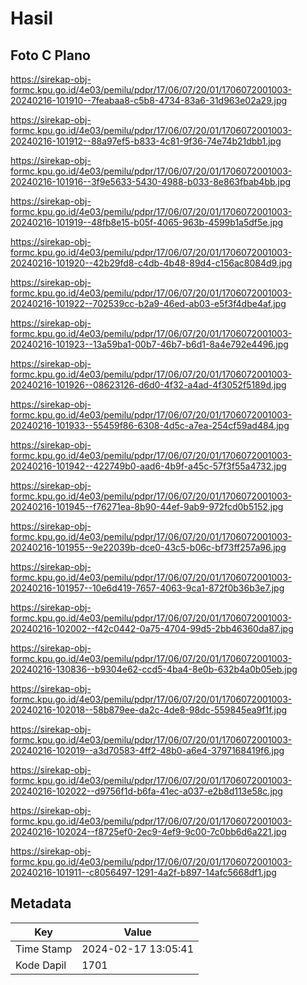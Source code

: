 # Hasil

## Foto C Plano

https://sirekap-obj-formc.kpu.go.id/4e03/pemilu/pdpr/17/06/07/20/01/1706072001003-20240216-101910--7feabaa8-c5b8-4734-83a6-31d963e02a29.jpg

https://sirekap-obj-formc.kpu.go.id/4e03/pemilu/pdpr/17/06/07/20/01/1706072001003-20240216-101912--88a97ef5-b833-4c81-9f36-74e74b21dbb1.jpg

https://sirekap-obj-formc.kpu.go.id/4e03/pemilu/pdpr/17/06/07/20/01/1706072001003-20240216-101916--3f9e5633-5430-4988-b033-8e863fbab4bb.jpg

https://sirekap-obj-formc.kpu.go.id/4e03/pemilu/pdpr/17/06/07/20/01/1706072001003-20240216-101919--48fb8e15-b05f-4065-963b-4599b1a5df5e.jpg

https://sirekap-obj-formc.kpu.go.id/4e03/pemilu/pdpr/17/06/07/20/01/1706072001003-20240216-101920--42b29fd8-c4db-4b48-89d4-c156ac8084d9.jpg

https://sirekap-obj-formc.kpu.go.id/4e03/pemilu/pdpr/17/06/07/20/01/1706072001003-20240216-101922--702539cc-b2a9-46ed-ab03-e5f3f4dbe4af.jpg

https://sirekap-obj-formc.kpu.go.id/4e03/pemilu/pdpr/17/06/07/20/01/1706072001003-20240216-101923--13a59ba1-00b7-46b7-b6d1-8a4e792e4496.jpg

https://sirekap-obj-formc.kpu.go.id/4e03/pemilu/pdpr/17/06/07/20/01/1706072001003-20240216-101926--08623126-d6d0-4f32-a4ad-4f3052f5189d.jpg

https://sirekap-obj-formc.kpu.go.id/4e03/pemilu/pdpr/17/06/07/20/01/1706072001003-20240216-101933--55459f86-6308-4d5c-a7ea-254cf59ad484.jpg

https://sirekap-obj-formc.kpu.go.id/4e03/pemilu/pdpr/17/06/07/20/01/1706072001003-20240216-101942--422749b0-aad6-4b9f-a45c-57f3f55a4732.jpg

https://sirekap-obj-formc.kpu.go.id/4e03/pemilu/pdpr/17/06/07/20/01/1706072001003-20240216-101945--f76271ea-8b90-44ef-9ab9-972fcd0b5152.jpg

https://sirekap-obj-formc.kpu.go.id/4e03/pemilu/pdpr/17/06/07/20/01/1706072001003-20240216-101955--9e22039b-dce0-43c5-b06c-bf73ff257a96.jpg

https://sirekap-obj-formc.kpu.go.id/4e03/pemilu/pdpr/17/06/07/20/01/1706072001003-20240216-101957--10e6d419-7657-4063-9ca1-872f0b36b3e7.jpg

https://sirekap-obj-formc.kpu.go.id/4e03/pemilu/pdpr/17/06/07/20/01/1706072001003-20240216-102002--f42c0442-0a75-4704-99d5-2bb46360da87.jpg

https://sirekap-obj-formc.kpu.go.id/4e03/pemilu/pdpr/17/06/07/20/01/1706072001003-20240216-130836--b9304e62-ccd5-4ba4-8e0b-632b4a0b05eb.jpg

https://sirekap-obj-formc.kpu.go.id/4e03/pemilu/pdpr/17/06/07/20/01/1706072001003-20240216-102018--58b879ee-da2c-4de8-98dc-559845ea9f1f.jpg

https://sirekap-obj-formc.kpu.go.id/4e03/pemilu/pdpr/17/06/07/20/01/1706072001003-20240216-102019--a3d70583-4ff2-48b0-a6e4-3797168419f6.jpg

https://sirekap-obj-formc.kpu.go.id/4e03/pemilu/pdpr/17/06/07/20/01/1706072001003-20240216-102022--d9756f1d-b6fa-41ec-a037-e2b8d113e58c.jpg

https://sirekap-obj-formc.kpu.go.id/4e03/pemilu/pdpr/17/06/07/20/01/1706072001003-20240216-102024--f8725ef0-2ec9-4ef9-9c00-7c0bb6d6a221.jpg

https://sirekap-obj-formc.kpu.go.id/4e03/pemilu/pdpr/17/06/07/20/01/1706072001003-20240216-101911--c8056497-1291-4a2f-b897-14afc5668df1.jpg


## Metadata

| Key        | Value               |
| ---------- | ------------------- |
| Time Stamp | 2024-02-17 13:05:41 |
| Kode Dapil | 1701                |




